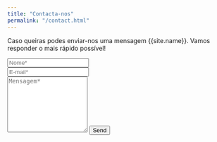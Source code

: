 ```yaml
---
title: "Contacta-nos"
permalink: "/contact.html"
---
```


<form action="https://formspree.io/{{site.email}}" method="POST">    
<p class="mb-4">Caso queiras podes enviar-nos uma mensagem {{site.name}}. Vamos responder o mais rápido possível!</p>
<div class="form-group row">
<div class="col-md-6">
<input class="form-control" type="text" name="name" placeholder="Nome*" required>
</div>
<div class="col-md-6">
<input class="form-control" type="email" name="_replyto" placeholder="E-mail*" required>
</div>
</div>
<textarea rows="8" class="form-control mb-3" name="message" placeholder="Mensagem*" required></textarea>    
<input class="btn btn-success" type="submit" value="Send">
</form>
